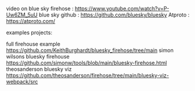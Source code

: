 
video on blue sky firehose : https://www.youtube.com/watch?v=P-Uw6ZM_5uU
blue sky github : https://github.com/bluesky/bluesky
Atproto : https://atproto.com/

examples projects: 

full firehouse example https://github.com/KeithBurghardt/bluesky_firehose/tree/main
simon wilsons bluesky firehouse https://github.com/simonw/tools/blob/main/bluesky-firehose.html
theosanderson bluesky viz https://github.com/theosanderson/firehose/tree/main/bluesky-viz-webpack/src
